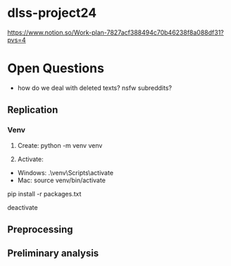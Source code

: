 # dlss-project24


https://www.notion.so/Work-plan-7827acf388494c70b46238f8a088df31?pvs=4

# Open Questions
- how do we deal with deleted texts? nsfw subreddits?

## Replication

### Venv
1. Create: python -m venv venv

2. Activate:
- Windows: .\venv\Scripts\activate
- Mac: source venv/bin/activate

pip install -r packages.txt

deactivate

## Preprocessing

## Preliminary analysis
